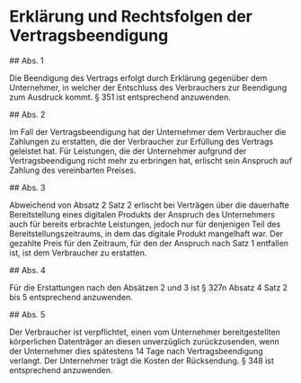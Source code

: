 # Erklärung und Rechtsfolgen der Vertragsbeendigung



\#\# Abs. 1

 Die Beendigung des Vertrags erfolgt durch Erklärung gegenüber dem Unternehmer, in welcher der Entschluss des Verbrauchers zur Beendigung zum Ausdruck kommt. § 351 ist entsprechend anzuwenden.

\#\# Abs. 2

 Im Fall der Vertragsbeendigung hat der Unternehmer dem Verbraucher die Zahlungen zu erstatten, die der Verbraucher zur Erfüllung des Vertrags geleistet hat. Für Leistungen, die der Unternehmer aufgrund der Vertragsbeendigung nicht mehr zu erbringen hat, erlischt sein Anspruch auf Zahlung des vereinbarten Preises.

\#\# Abs. 3

 Abweichend von Absatz 2 Satz 2 erlischt bei Verträgen über die dauerhafte Bereitstellung eines digitalen Produkts der Anspruch des Unternehmers auch für bereits erbrachte Leistungen, jedoch nur für denjenigen Teil des Bereitstellungszeitraums, in dem das digitale Produkt mangelhaft war. Der gezahlte Preis für den Zeitraum, für den der Anspruch nach Satz 1 entfallen ist, ist dem Verbraucher zu erstatten.

\#\# Abs. 4

 Für die Erstattungen nach den Absätzen 2 und 3 ist § 327n Absatz 4 Satz 2 bis 5 entsprechend anzuwenden.

\#\# Abs. 5

 Der Verbraucher ist verpflichtet, einen vom Unternehmer bereitgestellten körperlichen Datenträger an diesen unverzüglich zurückzusenden, wenn der Unternehmer dies spätestens 14 Tage nach Vertragsbeendigung verlangt. Der Unternehmer trägt die Kosten der Rücksendung. § 348 ist entsprechend anzuwenden. 

